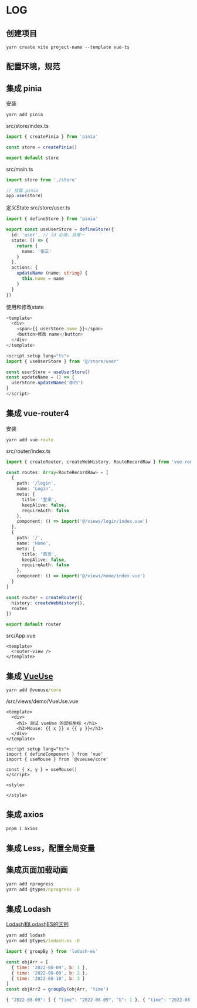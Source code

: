 # LOG

## 创建项目

```
yarn create vite project-name --template vue-ts
```

## 配置环境，规范

## 集成 pinia

安装

``` cmd
yarn add pinia
```

src/store/index.ts

``` ts
import { createPinia } from 'pinia'

const store = createPinia()

export default store
```
src/main.ts

``` ts
import store from './store'

// 挂载 pinia
app.use(store)
```

定义State src/store/user.ts

``` ts
import { defineStore } from 'pinia'

export const useUserStore = defineStore({
  id: 'user', // id 必填，且唯一
  state: () => {
    return {
      name: '张三'
    }
  },
  actions: {
    updateName (name: string) {
      this.name = name
    }
  }
})
```

使用和修改state

``` ts
<template>
  <div>
    <span>{{ userStore.name }}</span>
    <button>修改 name</button>
  </div>
</template>

<script setup lang="ts">
import { useUserStore } from '@/store/user'

const userStore = useUserStore()
const updateName = () => {
  userStore.updateName('李四')
}
</script>
```

## 集成 vue-router4

安装

``` cmd
yarn add vue-route
```

src/router/index.ts

``` ts
import { createRouter, createWebHistory, RouteRecordRaw } from 'vue-router'

const routes: Array<RouteRecordRaw> = [
  {
    path: '/login',
    name: 'Login',
    meta: {
      title: '登录',
      keepAlive: false,
      requireAuth: false
    },
    component: () => import('@/views/login/index.vue')
  },
  {
    path: '/',
    name: 'Home',
    meta: {
      title: '首页',
      keepAlive: false,
      requireAuth: false
    },
    component: () => import('@/views/home/index.vue')
  }
]

const router = createRouter({
  history: createWebHistory(),
  routes
})

export default router

```

src/App.vue

```
<template>
  <router-view />
</template>

```

## 集成 [VueUse](https://vueuse.org/)

``` cmd
yarn add @vueuse/core
```

/src/views/demo/VueUse.vue

``` vue
<template>
  <div>
    <h1> 测试 vueUse 的鼠标坐标 </h1>
    <h3>Mouse: {{ x }} x {{ y }}</h3>
  </div>
</template>

<script setup lang="ts">
import { defineComponent } from 'vue'
import { useMouse } from '@vueuse/core'

const { x, y } = useMouse()
</script>

<style>

</style>
```

## 集成 axios

``` cmd
pnpm i axios
```

## 集成 Less，配置全局变量

## 集成页面加载动画

``` cmd
yarn add nprogress
yarn add @types/nprogress -D
```

## 集成 Lodash

[Lodash和LodashES的区别](https://www.zhihu.com/question/460254104)

``` cmd
yarn add lodash
yarn add @types/lodash-es -D
```

``` js
import { groupBy } from 'lodash-es'

const objArr = [
  { time: '2022-08-09', b: 1 },
  { time: '2022-08-09', b: 2 },
  { time: '2022-08-10', b: 3 }
]
const objArr2 = groupBy(objArr, 'time')

{ "2022-08-09": [ { "time": "2022-08-09", "b": 1 }, { "time": "2022-08-09", "b": 2 } ], "2022-08-10": [ { "time": "2022-08-10", "b": 3 } ] }
```